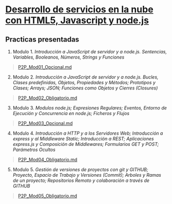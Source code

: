 # [Desarrollo de servicios en la nube con HTML5, Javascript y node.js](https://www.miriadax.net/web/javascript-node-js/inicio)
## Practicas presentadas

1. Modulo 1. _Introducción a JavaScript de servidor y a node.js. Sentencias, Variables, Booleanos, Números, Strings y Funciones_
>[P2P_Mod01_Opcional.md](./P2P_Mod01_Opcional.md)

2. Modulo 2. _Introducción a JavaScript de servidor y a node.js. Bucles, Clases predefinidas, Objetos, Propiedades y Métodos; Prototipos y Clases; Arrays; JSON; Funciones como Objetos y Cierres (Closures)_
>[P2P_Mod02_Obligatorio.md](./P2P_Mod02_Obligatorio.md)

3. Modulo 3. _Modulos node.js; Expresiones Regulares; Eventos, Entorno de Ejecución y Concurrencia en node.js; Ficheros y Flujos_
>[P2P_Mod03_Opcional.md](./P2P_Mod03_Opcional.md)

4. Modulo 4. _Introducción a HTTP y a los Servidores Web; Introducción a express y al Middleware Static; Introducción a REST; Aplicaciones express.js y Composición de Middlewares; Formularios GET y POST; Parámetros Ocultos_
>[P2P_Mod04_Obligatorio.md](./P2P_Mod04_Obligatorio.md)

5. Modulo 5. _Gestión de versiones de proyectos con git y GITHUB; Proyecto, Espacio de Trabajo y Versiones (Commit); Arboles y Ramas de un proyecto; Repositorios Remoto y colaboración a través de GITHUB_
>[P2P_Mod05_Obligatorio.md](./P2P_Mod05_Obligatorio.md)
